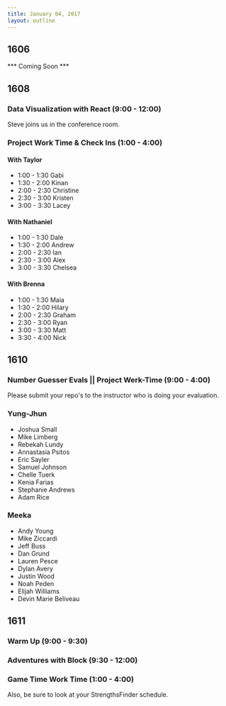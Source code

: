 ```yaml
---
title: January 04, 2017
layout: outline
---
```


## 1606
*** Coming Soon ***

## 1608

### Data Visualization with React (9:00 - 12:00)
Steve joins us in the conference room.

### Project Work Time & Check Ins (1:00 - 4:00)

#### With Taylor
- 1:00 - 1:30 Gabi  
- 1:30 - 2:00 Kinan  
- 2:00 - 2:30 Christine  
- 2:30 - 3:00 Kristen  
- 3:00 - 3:30 Lacey  

#### With Nathaniel
- 1:00 - 1:30 Dale
- 1:30 - 2:00 Andrew
- 2:00 - 2:30 Ian
- 2:30 - 3:00 Alex
- 3:00 - 3:30 Chelsea

#### With Brenna
- 1:00 - 1:30 Maia
- 1:30 - 2:00 Hilary
- 2:00 - 2:30 Graham
- 2:30 - 3:00 Ryan
- 3:00 - 3:30 Matt
- 3:30 - 4:00 Nick

## 1610

### Number Guesser Evals || Project Werk-Time (9:00 - 4:00)

Please submit your repo's to the instructor who is doing your evaluation.

### Yung-Jhun

* Joshua Small
* Mike Limberg
* Rebekah Lundy
* Annastasia Psitos
* Eric Sayler
* Samuel Johnson
* Chelle Tuerk
* Kenia Farias
* Stephanie Andrews
* Adam Rice

### Meeka

* Andy Young
* Mike Ziccardi
* Jeff Buss
* Dan Grund
* Lauren Pesce
* Dylan Avery
* Justin Wood
* Noah Peden
* Elijah Williams
* Devin Marie Beliveau


## 1611

### Warm Up (9:00 - 9:30)

### Adventures with Block (9:30 - 12:00)

### Game Time Work Time (1:00 - 4:00)

Also, be sure to look at your StrengthsFinder schedule.
